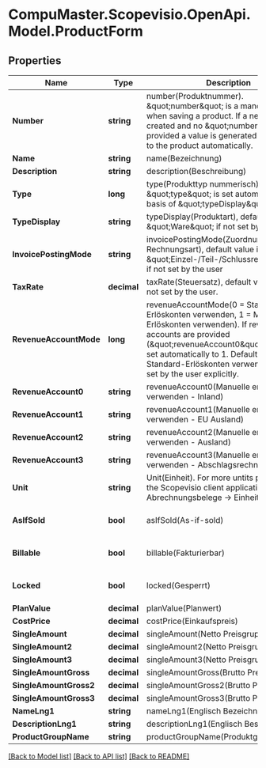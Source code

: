 
# CompuMaster.Scopevisio.OpenApi.Model.ProductForm

## Properties

Name | Type | Description | Notes
------------ | ------------- | ------------- | -------------
**Number** | **string** | number(Produktnummer). \&quot;number\&quot; is a mandatory field when saving a product. If a new product is created and no \&quot;number\&quot; provided a value is generated and assigned to the product automatically. | [optional] 
**Name** | **string** | name(Bezeichnung) | [optional] 
**Description** | **string** | description(Beschreibung) | [optional] 
**Type** | **long** | type(Produkttyp nummerisch) \&quot;type\&quot; is set automtically on the basis of \&quot;typeDisplay\&quot;.  | [optional] [readonly] 
**TypeDisplay** | **string** | typeDisplay(Produktart), default value is \&quot;Ware\&quot; if not set by the user. | [optional] 
**InvoicePostingMode** | **string** | invoicePostingMode(Zuordnung Rechnungsart), default value is \&quot;Einzel-/Teil-/Schlussrechnung\&quot; if not set by the user   | [optional] 
**TaxRate** | **decimal** | taxRate(Steuersatz), default value is 0% if not set by the user. | [optional] 
**RevenueAccountMode** | **long** | revenueAccountMode(0 &#x3D; Standard-Erlöskonten verwenden, 1 &#x3D; Manuelle Erlöskonten verwenden). If revenue accounts are provided (\&quot;revenueAccount0\&quot;, etc.), it is set automatically to 1. Default value is 0 Standard-Erlöskonten verwenden) if not set by the user explicitly.  | [optional] 
**RevenueAccount0** | **string** | revenueAccount0(Manuelle erlöskonten verwenden - Inland) | [optional] 
**RevenueAccount1** | **string** | revenueAccount1(Manuelle erlöskonten verwenden - EU Ausland) | [optional] 
**RevenueAccount2** | **string** | revenueAccount2(Manuelle erlöskonten verwenden - Ausland) | [optional] 
**RevenueAccount3** | **string** | revenueAccount3(Manuelle erlöskonten verwenden - Abschlagsrechnungen) | [optional] 
**Unit** | **string** | Unit(Einheit). For more untits please check the Scopevisio client application, catalog Abrechnungsbelege -&gt; Einheit. | 
**AsIfSold** | **bool** | asIfSold(As-if-sold) | [optional] [default to false]
**Billable** | **bool** | billable(Fakturierbar) | [optional] [default to false]
**Locked** | **bool** | locked(Gesperrt) | [optional] [default to false]
**PlanValue** | **decimal** | planValue(Planwert) | [optional] 
**CostPrice** | **decimal** | costPrice(Einkaufspreis) | [optional] 
**SingleAmount** | **decimal** | singleAmount(Netto Preisgruppe 1) | [optional] 
**SingleAmount2** | **decimal** | singleAmount2(Netto Preisgruppe 2) | [optional] 
**SingleAmount3** | **decimal** | singleAmount3(Netto Preisgruppe 3) | [optional] 
**SingleAmountGross** | **decimal** | singleAmountGross(Brutto Preisgruppe 1) | [optional] 
**SingleAmountGross2** | **decimal** | singleAmountGross2(Brutto Preisgruppe 2) | [optional] 
**SingleAmountGross3** | **decimal** | singleAmountGross3(Brutto Preisgruppe 3) | [optional] 
**NameLng1** | **string** | nameLng1(Englisch Bezeichnung) | [optional] 
**DescriptionLng1** | **string** | descriptionLng1(Englisch Beschreibung) | [optional] 
**ProductGroupName** | **string** | productGroupName(Produktgruppen) | [optional] 

[[Back to Model list]](../README.md#documentation-for-models)
[[Back to API list]](../README.md#documentation-for-api-endpoints)
[[Back to README]](../README.md)

